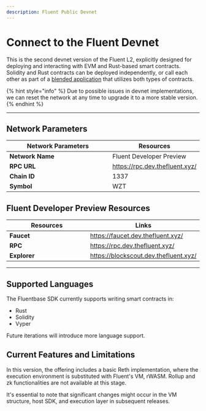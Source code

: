 ```yaml
---
description: Fluent Public Devnet
---
```


# Connect to the Fluent Devnet

This is the second devnet version of the Fluent L2, explicitly designed for deploying and interacting with EVM and Rust-based smart contracts. Solidity and Rust contracts can be deployed independently, or call each other as part of a [blended application](https://docs.fluentlabs.xyz/learn/developer-guides/building-a-blended-app) that utilizes both types of contracts.

{% hint style="info" %}
Due to possible issues in devnet implementations, we can reset the network at any time to upgrade it to a more stable version.
{% endhint %}

***

## **Network Parameters**

<table><thead><tr><th width="265">Network Parameters</th><th>Resources</th></tr></thead><tbody><tr><td><strong>Network Name</strong></td><td>Fluent Developer Preview</td></tr><tr><td><strong>RPC URL</strong></td><td><a href="https://rpc.dev.thefluent.xyz/">https://rpc.dev.thefluent.xyz/</a></td></tr><tr><td><strong>Chain ID</strong></td><td>1337</td></tr><tr><td><strong>Symbol</strong></td><td>WZT</td></tr></tbody></table>

## Fluent Developer Preview Resources

<table><thead><tr><th width="266">Resources</th><th>Links</th></tr></thead><tbody><tr><td><strong>Faucet</strong></td><td><a href="https://faucet.dev.thefluent.xyz/">https://faucet.dev.thefluent.xyz/</a></td></tr><tr><td><strong>RPC</strong></td><td><a href="https://rpc.dev.thefluent.xyz/">https://rpc.dev.thefluent.xyz/</a></td></tr><tr><td><strong>Explorer</strong></td><td><a href="https://blockscout.dev.thefluent.xyz/"> https://blockscout.dev.thefluent.xyz/</a></td></tr></tbody></table>

***

## Supported Languages

The Fluentbase SDK currently supports writing smart contracts in:

* Rust
* Solidity
* Vyper

Future iterations will introduce more language support.

## Current Features and Limitations

In this version, the offering includes a basic Reth implementation, where the execution environment is substituted with Fluent's VM, rWASM. Rollup and zk functionalities are not available at this stage.&#x20;

It's essential to note that significant changes might occur in the VM structure, host SDK, and execution layer in subsequent releases.
